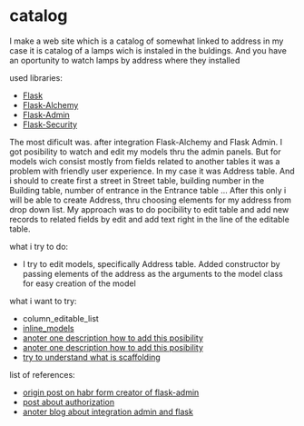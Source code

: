 # catalog

I make a web site which is a catalog of somewhat linked to address
in my case it is catalog of a lamps wich is instaled in the buldings.
And you have an oportunity to watch lamps by address where they installed

used libraries:
- [Flask](https://flask.palletsprojects.com/en/2.0.x/)
- [Flask-Alchemy](https://flask-sqlalchemy.palletsprojects.com/en/2.x/)
- [Flask-Admin](https://flask-admin.readthedocs.io/en/latest/)
- [Flask-Security](https://flask-security-too.readthedocs.io/en/stable/)

The most dificult was.
after integration Flask-Alchemy and Flask Admin.
I got posibility to watch and edit my models thru the admin panels.
But for models wich consist mostly from fields related to another tables it was a problem with friendly user experience.
In my case it was Address table. And i should to create first a street in Street table, building number in the Building table, number of entrance in the Entrance table ...
After this only i will be able to create Address, thru choosing elements for my address from drop down list.
My approach was to do pocibility to edit table and add new records to related fields by edit and add text right in the line of the editable table.

what i try to do:
- I try to edit models, specifically Address table. 
Added constructor by passing elements of the address as the arguments to the model class for easy creation of the model

what i want to try:
- column_editable_list
- [inline_models](https://flask-admin.readthedocs.io/en/v1.4.0/api/mod_contrib_sqla/#flask_admin.contrib.sqla.ModelView.inline_models)
- [anoter one description how to add this posibility](https://wordpressify.ru/2018/09/flask-admin-hacks-for-many-to-many-relationships/)
- [anoter one description how to add this posibility](https://chase-seibert.github.io/blog/2015/09/25/flask-admin-list-edit-one-to-many.html)
- [try to understand what is scaffolding](https://flask-admin.readthedocs.io/en/v1.4.0/advanced/#overriding-the-form-scaffolding)




list of references:
- [origin post on habr form creator of flask-admin](https://habr.com/ru/post/148765/)
- [post about authorization](https://ploshadka.net/flask-delaem-avtorizaciju-na-sajjte/)
- [anoter blog about integration admin and flask](https://russianblogs.com/article/37171301805/)
